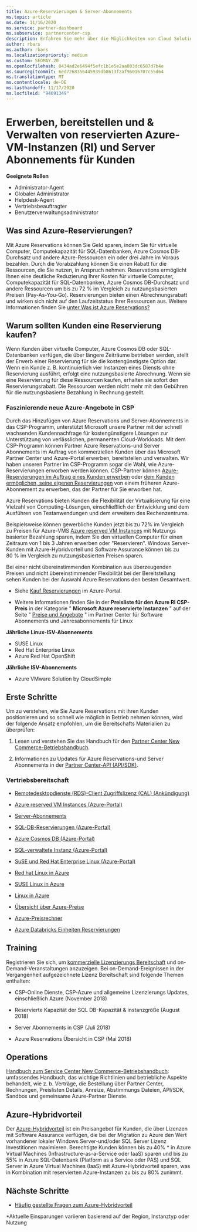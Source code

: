 ```yaml
---
title: Azure-Reservierungen & Server-Abonnements
ms.topic: article
ms.date: 11/16/2020
ms.service: partner-dashboard
ms.subservice: partnercenter-csp
description: Erfahren Sie mehr über die Möglichkeiten von Cloud Solution Provider zum Abrufen, bereitstellen und Verwalten von Azure-Reservierungen und Server Abonnements für Kunden.
author: rbars
ms.author: rbars
ms.localizationpriority: medium
ms.custom: SEOMAY.20
ms.openlocfilehash: 0434ad2e6494f5efc1b1e5e2aa003dc6587d7b4e
ms.sourcegitcommit: 6ed7268356445939db8613f2af96016707c55d64
ms.translationtype: MT
ms.contentlocale: de-DE
ms.lasthandoff: 11/17/2020
ms.locfileid: "94691349"
---
```

# <a name="acquire-provision--manage-azure-reserved-vm-instances-ri--server-subscriptions-for-customers"></a>Erwerben, bereitstellen und & Verwalten von reservierten Azure-VM-Instanzen (RI) und Server Abonnements für Kunden


**Geeignete Rollen**

- Administrator-Agent
- Globaler Administrator
- Helpdesk-Agent
- Vertriebsbeauftragter
- Benutzerverwaltungsadministrator


## <a name="what-are-azure-reservations"></a>Was sind Azure-Reservierungen?

Mit Azure Reservations können Sie Geld sparen, indem Sie für virtuelle Computer, Computekapazität für SQL-Datenbanken, Azure Cosmos DB-Durchsatz und andere Azure-Ressourcen ein oder drei Jahre im Voraus bezahlen. Durch die Vorabzahlung können Sie einen Rabatt für die Ressourcen, die Sie nutzen, in Anspruch nehmen. Reservations ermöglicht Ihnen eine deutliche Reduzierung Ihrer Kosten für virtuelle Computer, Computekapazität für SQL-Datenbanken, Azure Cosmos DB-Durchsatz und andere Ressourcen um bis zu 72 % im Vergleich zu nutzungsbasierten Preisen (Pay-As-You-Go). Reservierungen bieten einen Abrechnungsrabatt und wirken sich nicht auf den Laufzeitstatus Ihrer Ressourcen aus. Weitere Informationen finden Sie [unter Was ist Azure Reservations?](/azure/billing/billing-save-compute-costs-reservations)

## <a name="why-should-customers-buy-a-reservation"></a>Warum sollten Kunden eine Reservierung kaufen?

Wenn Kunden über virtuelle Computer, Azure Cosmos DB oder SQL-Datenbanken verfügen, die über längere Zeiträume betrieben werden, stellt der Erwerb einer Reservierung für sie die kostengünstigste Option dar. Wenn ein Kunde z. B. kontinuierlich vier Instanzen eines Diensts ohne Reservierung ausführt, erfolgt eine nutzungsbasierte Abrechnung. Wenn sie eine Reservierung für diese Ressourcen kaufen, erhalten sie sofort den Reservierungsrabatt. Die Ressourcen werden nicht mehr mit den Gebühren für die nutzungsbasierte Bezahlung in Rechnung gestellt.

### <a name="compelling-new-azure-offer-in-csp"></a>Faszinierende neue Azure-Angebote in CSP

Durch das Hinzufügen von Azure Reservations und Server-Abonnements in das CSP-Programm, unterstützt Microsoft unsere Partner mit der schnell wachsenden Kundennachfrage für kostengünstigere Lösungen zur Unterstützung von verlässlichen, permanenten Cloud-Workloads. Mit dem CSP-Programm können Partner Azure Reservations-und Server Abonnements im Auftrag von kommerziellen Kunden über das Microsoft Partner Center und Azure-Portal erwerben, bereitstellen und verwalten.
Wir haben unseren Partner im CSP-Programm sogar die Wahl, wie Azure-Reservierungen erworben werden können. CSP-Partner können [Azure-Reservierungen im Auftrag eines Kunden erwerben](azure-reservations-buying.md) oder [dem Kunden ermöglichen, seine eigenen Reservierungen](give-customers-permission.md) von einem früheren Azure-Abonnement zu erwerben, das der Partner für Sie erworben hat.

Azure Reservations bieten Kunden die Flexibilität der Virtualisierung für eine Vielzahl von Computing-Lösungen, einschließlich der Entwicklung und dem Ausführen von Testanwendungen und dem erweitern des Rechenzentrums.

Beispielsweise können gewerbliche Kunden jetzt bis zu 72% im Vergleich zu Preisen für Azure-VMS [Azure reserved VM Instances](https://azure.microsoft.com/pricing/reserved-vm-instances/) mit Nutzungs basierter Bezahlung sparen, indem Sie den virtuellen Computer für einen Zeitraum von 1 bis 3 Jahren erwerben oder "Reservieren". Windows Server-Kunden mit Azure-Hybridvorteil und Software Assurance können bis zu 80 % im Vergleich zu nutzungsbasierten Preisen sparen.

Bei einer nicht übereinstimmenden Kombination aus überzeugenden Preisen und nicht übereinstimmender Flexibilität bei der Bereitstellung sehen Kunden bei der Auswahl Azure Reservations den besten Gesamtwert.

- Siehe [Kauf Reservierungen](https://docs.microsoft.com/azure/cost-management-billing/reservations/prepare-buy-reservation#purchase-reservations) im Azure-Portal.

- Weitere Informationen finden Sie in der **Preisliste für den Azure RI CSP-Preis** in der Kategorie " **Microsoft Azure reservierte Instanzen** " auf der Seite " [Preise und Angebote](https://partner.microsoft.com/dashboard/sell/pricingandoffers) " im Partner Center für Software Abonnements und Jahresabonnements für Linux


 
**Jährliche Linux-ISV-Abonnements**

- SUSE Linux
- Red Hat Enterprise Linux
- Azure Red Hat OpenShift

**Jährliche ISV-Abonnements**

- Azure VMware Solution by CloudSimple

## <a name="getting-started"></a>Erste Schritte

Um zu verstehen, wie Sie Azure Reservations mit ihren Kunden positionieren und so schnell wie möglich in Betrieb nehmen können, wird der folgende Ansatz empfohlen, um die Bereitschafts Materialien zu überprüfen:

1. Lesen und verstehen Sie das Handbuch für den [Partner Center New Commerce-Betriebshandbuch](https://partner.microsoft.com/resources/detail/partner-center-new-commerce-operations-guide-pdf).

2. Informationen zu Updates für Azure Reservations-und Server Abonnements in der [Partner Center-API (API/SDK)](https://docs.microsoft.com/partner-center/develop/purchase-azure-reserved-vm-instances).


### <a name="sales-readiness"></a>Vertriebsbereitschaft

- [Remotedesktopdienste (RDS)-Client Zugriffslizenz (CAL) (Ankündigung)](https://cloudblogs.microsoft.com/windowsserver/2018/10/03/remote-desktop-services-2019-generally-available-with-windows-server-2019/)

- [Azure reserved VM Instances (Azure-Portal)](https://docs.microsoft.com/azure/virtual-machines/windows/prepay-reserved-vm-instances)

- [Server-Abonnements](https://docs.microsoft.com/partner-center/csp-software-subscriptions)

- [SQL-DB-Reservierungen (Azure-Portal)](https://docs.microsoft.com/azure/sql-database/sql-database-reserved-capacity)

- [Azure Cosmos DB (Azure-Portal)](https://docs.microsoft.com/azure/cosmos-db/cosmos-db-reserved-capacity)

- [SQL-verwaltete Instanz (Azure-Portal)](https://docs.microsoft.com/azure/sql-database/sql-database-managed-instance)

- [SuSE und Red Hat Enterprise Linux (Azure-Portal)](https://docs.microsoft.com/azure/virtual-machines/linux/prepay-suse-software-charges)

- [Red hat Linux in Azure](https://azure.com/redhat)

- [SUSE Linux in Azure](https://azure.microsoft.com/overview/linux-on-azure/suse/)

- [Linux in Azure](https://azure.microsoft.com/overview/linux-on-azure/)

- [Übersicht über Azure-Preise](https://azure.microsoft.com/pricing/)

- [Azure-Preisrechner](https://azure.microsoft.com/pricing/calculator)

- [Azure Databricks Einheiten Reservierungen](https://docs.microsoft.com/azure/billing/billing-prepay-databricks-reserved-capacity)


## <a name="training"></a>Training

Registrieren Sie sich, um [kommerzielle Lizenzierungs Bereitschaft](https://commercial-licensing.eventbuilder.com/FY2019_ALL) und on-Demand-Veranstaltungen anzuzeigen.
Bei on-Demand-Ereignissen in der Vergangenheit aufgezeichnete Lizenz Bereitschaft sind folgende Themen enthalten:

- CSP-Online Dienste, CSP-Azure und allgemeine Lizenzierungs Updates, einschließlich Azure (November 2018)

- Reservierte Kapazität der SQL DB-Kapazität & instanzgröße (August 2018)

- Server Abonnements in CSP (Juli 2018)

- Azure Reservations Übersicht in CSP (Mai 2018)

## <a name="operations"></a>Operations

[Handbuch zum Service Center New Commerce-Betriebshandbuch](https://partner.microsoft.com/resources/detail/partner-center-new-commerce-operations-guide-pdf): umfassendes Handbuch, das wichtige Richtlinien und betriebliche Aspekte behandelt, wie z. b. Verträge, die Bestellung über Partner Center, Rechnungen, Preislisten Details, Anreize, Abstimmungs Dateien, API/SDK, Sandbox und gemeinsame Azure-Partner Dienste.

## <a name="azure-hybrid-benefit"></a>Azure-Hybridvorteil

Der [Azure-Hybridvorteil](https://azure.microsoft.com/pricing/hybrid-benefit) ist ein Preisangebot für Kunden, die über Lizenzen mit Software Assurance verfügen, die bei der Migration zu Azure den Wert vorhandener lokaler Windows Server-und/oder SQL Server Lizenz Investitionen maximieren. Berechtigte Kunden können bis zu 40% * in Azure Virtual Machines (Infrastructure-as-a-Service oder IaaS) sparen und bis zu 55% in Azure SQL-Datenbank (Platform as a Service oder PAS) und SQL Server in Azure Virtual Machines (IaaS) mit Azure-Hybridvorteil sparen, was in Kombination mit reservierten Azure-Instanzen zu bis zu 80% zunimmt.

## <a name="next-steps"></a>Nächste Schritte

- [Häufig gestellte Fragen zum Azure-Hybridvorteil](https://azure.microsoft.com/pricing/hybrid-benefit/faq/)

*Aktuelle Einsparungen variieren basierend auf der Region, Instanztyp oder Nutzung
